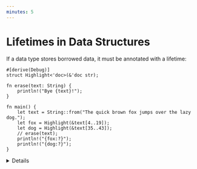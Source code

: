 ```yaml
---
minutes: 5
---
```


# Lifetimes in Data Structures

If a data type stores borrowed data, it must be annotated with a lifetime:

```rust,editable
#[derive(Debug)]
struct Highlight<'doc>(&'doc str);

fn erase(text: String) {
    println!("Bye {text}!");
}

fn main() {
    let text = String::from("The quick brown fox jumps over the lazy dog.");
    let fox = Highlight(&text[4..19]);
    let dog = Highlight(&text[35..43]);
    // erase(text);
    println!("{fox:?}");
    println!("{dog:?}");
}
```

<details>

* In the above example, the annotation on `Highlight` enforces that the data underlying the contained `&str` lives at least as long as any instance of `Highlight` that uses that data.
* If `text` is consumed before the end of the lifetime of `fox` (or `dog`), the borrow checker throws an error.
* Types with borrowed data force users to hold on to the original data. This can be useful for creating lightweight views, but it generally makes them somewhat harder to use.
* When possible, make data structures own their data directly.
* Some structs with multiple references inside can have more than one lifetime annotation. This can be necessary if there is a need to describe lifetime relationships between the references themselves, in addition to the lifetime of the struct itself. Those are very advanced use cases.

</details>
